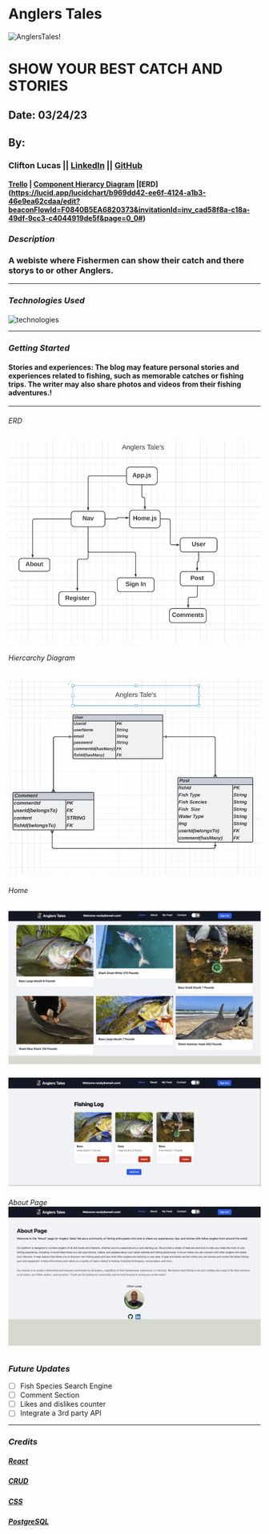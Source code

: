 # Anglers Tales

####

![AnglersTales!](https://www.nawpic.com/media/2020/fishing-nawpic-17-e1656881463575.jpg)

# SHOW YOUR BEST CATCH AND STORIES

## Date: 03/24/23

## By:

### Clifton Lucas || [LinkedIn](https://www.linkedin.com/in/clifton-lucas-b80540121/) || [GitHub](https://github.com/Cliftonlucas1)

#### [Trello](https://trello.com/b/e2aU061B/anglers-tales) | [Component Hierarcy Diagram](https://lucid.app/lucidchart/e789625d-777c-4d90-9ac2-80ffac9c213c/edit?invitationId=inv_c83c37fc-a5f5-4493-a00d-a8cd281552c2&page=0_0#) |[ERD] (https://lucid.app/lucidchart/b969dd42-ee6f-4124-a1b3-46e9ea62cdaa/edit?beaconFlowId=F0840B5EA6820373&invitationId=inv_cad58f8a-c18a-49df-9cc3-c4044919de5f&page=0_0#)

### **_Description_**

### A webiste where Fishermen can show their catch and there storys to or other Anglers.

---

### **_Technologies Used_**

####

![technologies](https://camo.githubusercontent.com/c7cd26def93db19affeb8c6af3009fd15720ce38f6259e730699a305c676a820/68747470733a2f2f7777772e66726565636f646563616d702e6f72672f6e6577732f636f6e74656e742f696d616765732f73697a652f77323030302f323032302f30332f5045524e2e706e67)

---

### **_Getting Started_**

#### Stories and experiences: The blog may feature personal stories and experiences related to fishing, such as memorable catches or fishing trips. The writer may also share photos and videos from their fishing adventures.!

---

###### ERD

### ![ERD](/images/ERD.png)

###### Hiercarchy Diagram

### ![Hierarchy Diagram](/images/Diagram.png)

###### Home

### ![Home Page](/images/pic1.png)

### ![POST](/images/pic3.png)

###### About Page ![About Page](/images/pic2.png)

### **_Future Updates_**

- [ ] Fish Species Search Engine
- [ ] Comment Section
- [ ] Likes and dislikes counter
- [ ] Integrate a 3rd party API

---

### **_Credits_**

##### [React](https://developer.mozilla.org/en-US/docs/Learn/Tools_and_testing/Client-side_JavaScript_frameworks/React_interactivity_filtering_conditional_rendering)

##### [CRUD](https://geeksforgeeks.com/)

##### [CSS]()

##### [PostgreSQL](https://www.postgresql.org/)
